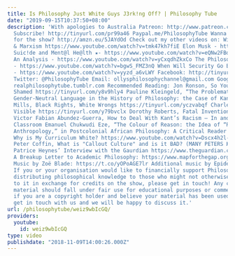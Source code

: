 ```yaml
---
title: Is Philosophy Just White Guys J3rk!ng Off? | Philosophy Tube
date: "2019-09-15T10:37:50+08:00"
description: 'With apologies to Australia Patreon: http://www.patreon.com/PhilosophyTube
  Subscribe! http://tinyurl.com/pr99a46 Paypal.me/PhilosophyTube Wanna get me a book
  for the show? http://amzn.eu/5JAYdOd Check out my other videos on: Witchcraft, Gender,
  & Marxism https://www.youtube.com/watch?v=tmk47kh7fiE Elon Musk - https://www.youtube.com/watch?v=5gnlhmaM-dM
  Suic!de and Ment@l He@lth ★- https://www.youtube.com/watch?v=eQNw2FBdpyE Transphobia:
  An Analysis - https://www.youtube.com/watch?v=yCxqdhZkxCo The Philosophy of Antifa
  - https://www.youtube.com/watch?v=bgwS_FMZ3nQ When Will Security Go Back to Normal?
  - https://www.youtube.com/watch?v=yyzd_a6vLWY Facebook: http://tinyurl.com/jgjek5w
  Twitter: @PhilosophyTube Email: ollysphilosophychannel@gmail.com Google+: google.com/+thephilosophytube
  realphilosophytube.tumblr.com Recommended Reading: Jon Ronson, So You’ve Been Publicly
  Shamed https://tinyurl.com/y8v9hly4 Pauline Kleingeld, “The Problematic Status of
  Gender-Neutral Language in the History of Philosophy: the Case of Kant” Charles
  Mills, Black Rights, White Wrongs https://tinyurl.com/yczvabqf Charles Mills, Blackness
  Visible https://tinyurl.com/y79bvclx Dorothy Roberts, Fatal Invention https://tinyurl.com/yaflcxej
  Victor Fabian Abundez-Guerra, How to Deal With Kant’s Racism – In and Out of the
  Classroom Emanuel Chukwudi Eze, “The Colour of Reason: the Idea of “Race” in Kant’s
  Anthropology,” in Postcolonial African Philosophy: A Critical Reader (ed. Eze) https://tinyurl.com/y8jhrx9b
  Why is My Curriculum White? https://www.youtube.com/watch?v=Dscx4h2l-Pk&feature=youtu.be
  Peter Coffin, What is "Callout Culture" and is it BAD? (MANY PETERS №30), https://www.youtube.com/watch?v=dbVi7C2kBXA&t=10s
  Patrice Heynes’ Interview with the Gaurdian https://www.theguardian.com/higher-education-network/2015/jan/05/philosophy-is-for-posh-white-boys-with-trust-funds-why-are-there-so-few-women
  A Breakup Letter to Academic Philosophy: https://www.mapforthegap.org.uk/blog/a-breakup-letter-to-academic-philosophy
  Music by Zoë Blade: https://t.co/yOPoAGE7lr Additional music by Epidemic Sound (Epidemicsound.com)
  If you or your organisation would like to financially support Philosophy Tube in
  distributing philosophical knowledge to those who might not otherwise have access
  to it in exchange for credits on the show, please get in touch! Any copyrighted
  material should fall under fair use for educational purposes or commentary, but
  if you are a copyright holder and believe your material has been used unfairly please
  get in touch with us and we will be happy to discuss it.'
url: /philosophytube/weiz9wbIcGQ/
providers:
  youtube:
    id: weiz9wbIcGQ
type: video
publishdate: "2018-11-09T14:00:26.000Z"
---
```


